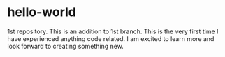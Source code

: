 # hello-world
1st repository.
This is an addition to 1st branch.
This is the very first time I have experienced anything code related.
I am excited to learn more and look forward to creating something new. 
